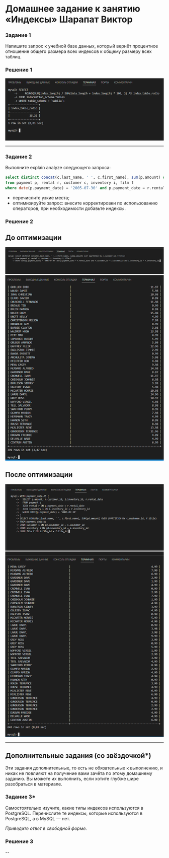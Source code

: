 # Домашнее задание к занятию «Индексы» Шарапат Виктор

### Задание 1

Напишите запрос к учебной базе данных, который вернёт процентное отношение общего размера всех индексов к общему размеру всех таблиц.

### Решение 1
![image](https://github.com/sharvik22/12-05.md/blob/main/images/1.png)

---

### Задание 2

Выполните explain analyze следующего запроса:
```sql
select distinct concat(c.last_name, ' ', c.first_name), sum(p.amount) over (partition by c.customer_id, f.title)
from payment p, rental r, customer c, inventory i, film f
where date(p.payment_date) = '2005-07-30' and p.payment_date = r.rental_date and r.customer_id = c.customer_id and i.inventory_id = r.inventory_id
```
- перечислите узкие места;
- оптимизируйте запрос: внесите корректировки по использованию операторов, при необходимости добавьте индексы.

### Решение 2

## До оптимизации 
![image](https://github.com/sharvik22/12-05.md/blob/main/images/2.png)
![image](https://github.com/sharvik22/12-05.md/blob/main/images/2-1.png)

## После оптимизации 

![image](https://github.com/sharvik22/12-05.md/blob/main/images/2-2.png)
![image](https://github.com/sharvik22/12-05.md/blob/main/images/2-3.png)

---

## Дополнительные задания (со звёздочкой*)
Эти задания дополнительные, то есть не обязательные к выполнению, и никак не повлияют на получение вами зачёта по этому домашнему заданию. Вы можете их выполнить, если хотите глубже шире разобраться в материале.

### Задание 3*

Самостоятельно изучите, какие типы индексов используются в PostgreSQL. Перечислите те индексы, которые используются в PostgreSQL, а в MySQL — нет.

*Приведите ответ в свободной форме.*

### Решение 3

--

